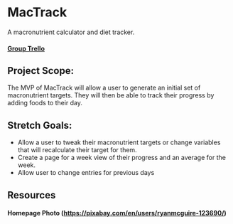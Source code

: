 # MacTrack
A macronutrient calculator and diet tracker.
#### [Group Trello](https://trello.com/b/3BbMPw4j/mac-track)

## Project Scope:
The MVP of MacTrack will allow a user to generate an initial set of macronutrient targets. They will then be able to track their progress by adding foods to their day.

## Stretch Goals:
- Allow a user to tweak their macronutrient targets or change variables that will recalculate their target for them. 
- Create a page for a week view of their progress and an average for the week.
- Allow user to change entries for previous days

## Resources
#### Homepage Photo (https://pixabay.com/en/users/ryanmcguire-123690/)
